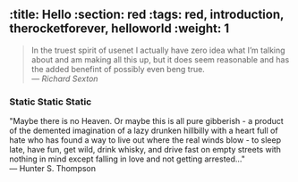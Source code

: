 :title: Hello 
:section: red
:tags: red, introduction, therocketforever, helloworld
:weight: 1
---

>In the truest spirit of usenet I actually have zero idea what I’m talking about and am making all this up, but it does seem reasonable and has the added benefint of possibly even beng true.  
> — <cite>Richard Sexton</cite>  

### Static Static Static

"Maybe there is no Heaven. Or maybe this is all pure gibberish - a product of the demented imagination of a lazy drunken hillbilly with a heart full of hate who has found a way to live out where the real winds blow - to sleep late, have fun, get wild, drink whisky, and drive fast on empty streets with nothing in mind except falling in love and not getting arrested..."  
— Hunter S. Thompson